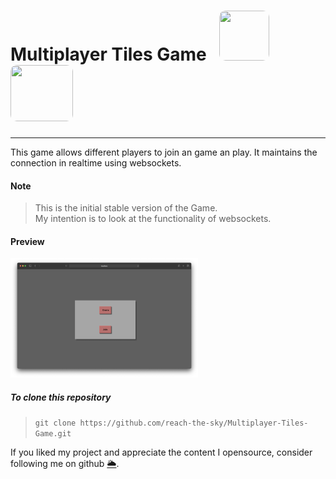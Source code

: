 <h1>Multiplayer Tiles Game &nbsp; <img src="https://www.hostpapa.com/blog/wp-content/uploads/2018/12/animation.jpg" width="80" height="80" style="border-radius: 10px"/>  &nbsp; <img src="https://loading.io/s/icon/1t0dg.svg" width ="100" height="90px" style="border-radius: 10px"/></h1>

---

This game allows different players to join an game an play. It maintains the connection in realtime using websockets.

#### Note

> This is the initial stable version of the Game. <br>
> My intention is to look at the functionality of websockets. <br>

#### Preview

<img src="./Multiplayer-Webpage.png" width="300" />

##### To clone this repository

> `git clone https://github.com/reach-the-sky/Multiplayer-Tiles-Game.git`

If you liked my project and appreciate the content I opensource, consider following me on github [🌥](https://github.com/reach-the-sky).
